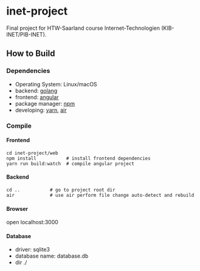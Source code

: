 # inet-project

Final project for HTW-Saarland course Internet-Technologien (KIB-INET/PIB-INET).

## How to Build

### Dependencies

* Operating System: Linux/macOS
* backend: [golang](https://golang.org)
* frontend: [angular](https://angular.io)
* package manager: [npm](https://www.npmjs.com)
* developing: [yarn](https://yarnpkg.com/getting-started/install), [air](https://github.com/cosmtrek/air)

### Compile

#### Frontend

```shell
cd inet-project/web
npm install           # install frontend dependencies
yarn run build:watch  # compile angular project
```

#### Backend

```shell
cd ..           # go to project root dir
air             # use air perform file change auto-detect and rebuild 
```

#### Browser

open localhost:3000

#### Database

* driver: sqlite3
* database name: database.db
* dir ./
